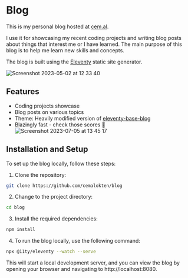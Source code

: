 # Blog

This is my personal blog hosted at [cem.al](https://cem.al). 

I use it for showcasing my recent coding projects and writing blog posts about things that interest me or I have learned. The main purpose of this blog is to help me learn new skills and concepts. 

The blog is built using the [Eleventy](https://www.11ty.dev/) static site generator.

![Screenshot 2023-05-02 at 12 33 40](https://user-images.githubusercontent.com/60609268/235654948-508f5320-d7af-468a-8034-26b6dd34e6bf.png)

## Features

- Coding projects showcase
- Blog posts on various topics
- Theme: Heavily modified version of [eleventy-base-blog](https://github.com/11ty/eleventy-base-blog)
- Blazingly fast - check those scores 🫠
![Screenshot 2023-07-05 at 13 45 17](https://github.com/cemalokten/blog/assets/60609268/b9c5bd70-5ae6-4065-a7ab-22920b256e18)

## Installation and Setup

To set up the blog locally, follow these steps:

1. Clone the repository:

```bash
git clone https://github.com/cemalokten/blog 
```

2. Change to the project directory:

```bash
cd blog
```

3. Install the required dependencies:

```bash
npm install
```

4. To run the blog locally, use the following command:

```bash
npx @11ty/eleventy --watch --serve
```

This will start a local development server, and you can view the blog by opening your browser and navigating to http://localhost:8080.
